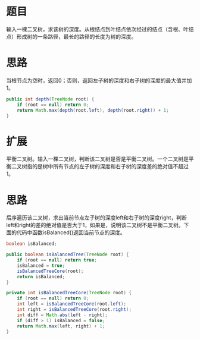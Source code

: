 # 题目

输入一棵二叉树，求该树的深度。从根结点到叶结点依次经过的结点（含根、叶结点）形成树的一条路径，最长的路径的长度为树的深度。

# 思路

当根节点为空时，返回0；否则，返回左子树的深度和右子树的深度的最大值并加1。

```java
public int depth(TreeNode root) {
    if (root == null) return 0;
    return Math.max(depth(root.left), depth(root.right)) + 1;
}
```

# 扩展

平衡二叉树。输入一棵二叉树，判断该二叉树是否是平衡二叉树。一个二叉树是平衡二叉树指的是树中所有节点的左子树的深度和右子树的深度差的绝对值不超过1。

# 思路

后序遍历该二叉树，求出当前节点左子树的深度left和右子树的深度right，判断left和right的差的绝对值是否大于1，如果是，说明该二叉树不是平衡二叉树。下面的代码中函数isBalanced()返回当前节点的深度。

```java
boolean isBalanced;

public boolean isBalancedTree(TreeNode root) {
    if (root == null) return true;
    isBalanced = true;
    isBalancedTreeCore(root);
    return isBalanced;
}

private int isBalancedTreeCore(TreeNode root) {
    if (root == null) return 0;
    int left = isBalancedTreeCore(root.left);
    int right = isBalancedTreeCore(root.right);
    int diff = Math.abs(left - right);
    if (diff > 1) isBalanced = false;
    return Math.max(left, right) + 1;
}
```

